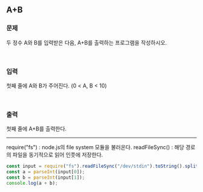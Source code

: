 ## A+B

### 문제

두 정수 A와 B를 입력받은 다음, A+B를 출력하는 프로그램을 작성하시오.

<br/>

### 입력

첫째 줄에 A와 B가 주어진다. (0 < A, B < 10)

<br/>

### 출력

첫째 줄에 A+B를 출력한다.

---

require("fs") : node.js의 file system 모듈을 불러온다.
readFileSync() : 해당 경로의 파일을 동기적으로 읽어 인풋에 저장한다.

```js
const input = require("fs").readFileSync("/dev/stdin").toString().split(" ");
const a = parseInt(input[0]);
const b = parseInt(input[1]);
console.log(a + b);
```
